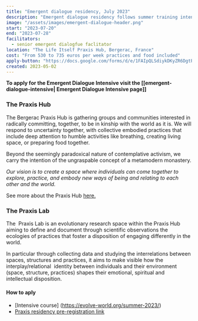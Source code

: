 ```yaml
---
title: "Emergent dialogue residency, July 2023"
description: "Emergent dialogue residency follows summer training intensive.A conscious communal living to enjoy and experience an ecology of practices where you will be able to deepen your practice of Emergent Dialogue among the general collective practices of sitting and collective care (cooking, cleaning, gardening) of the Praxis hub. During this time you will be able to do personal work around 6 hours per day and discover the wonderful gifts of Bergerac!"
image: "/assets/images/emergent-dialogue-header.png"
start: "2023-07-20"
end: "2023-07-28"
facilitators:
  - senior emergent dialogfue faclitator 
location: "The Life Itself Praxis Hub, Bergerac, France"
cost: "From 530 to 735 euros per week practices and food included"
apply-button: "https://docs.google.com/forms/d/e/1FAIpQLSdiykDKyZR6DgtPKeYuNePy9sWc-qkIc4BVfKBRjkFWKvFp-g/viewform"
created: 2023-05-02
---
```


**To apply for the Emergent Dialogue Intensive visit the [[emergent-dialogue-intensive| Emergent Dialogue Intensive page]]**

### The Praxis Hub

The Bergerac Praxis Hub is gathering groups and communities interested in radically committing, together, to be in kinship with the world as it is. We will respond to uncertainty together, with collective embodied practices that include deep attention to humble activities like breathing, creating living space, or preparing food together. 

Beyond the seemingly paradoxical nature of contemplative activism, we carry the intention of the ungraspable concept of a metamodern monastery.

_Our vision is to create a space where individuals can come together to explore, practice, and embody new ways of being and relating to each other and the world._

See more about the Praxis Hub [here.](https://lifeitself.org/vault/hubs/bergerac)

### The Praxis Lab 

The  Praxis Lab is an evolutionary research space within the Praxis Hub aiming to define and document through scientific observations the ecologies of practices that foster a disposition of engaging differently in the world.

In particular through collecting data and studying the interrelations between spaces, structures and practices, it aims to make visible how the interplay/relational  identity between individuals and their environment (space, structure, practices) shapes their emotional, spiritual and intellectual disposition. 

#### How to aply 
- [Intensive course] (https://evolve-world.org/summer-2023/)
- [Praxis residency pre-registration link](https://docs.google.com/forms/d/e/1FAIpQLSdiykDKyZR6DgtPKeYuNePy9sWc-qkIc4BVfKBRjkFWKvFp-g/viewform)
